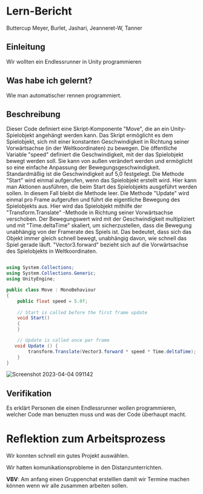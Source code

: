 # Lern-Bericht
Buttercup  Meyer, Burlet, Jashari, Jeanneret-W, Tanner

## Einleitung

Wir wollten ein Endlessrunner in Unity programmieren

## Was habe ich gelernt?

Wie man automatischer rennen programmiert.

## Beschreibung

Dieser Code definiert eine Skript-Komponente "Move", die an ein Unity-Spielobjekt angehängt werden kann.
Das Skript ermöglicht es dem Spielobjekt, sich mit einer konstanten Geschwindigkeit in Richtung seiner Vorwärtsachse (in der Weltkoordinaten) zu bewegen.
Die öffentliche Variable "speed" definiert die Geschwindigkeit, mit der das Spielobjekt bewegt werden soll.
Sie kann von außen verändert werden und ermöglicht so eine einfache Anpassung der Bewegungsgeschwindigkeit.
Standardmäßig ist die Geschwindigkeit auf 5,0 festgelegt. Die Methode "Start" wird einmal aufgerufen, wenn das Spielobjekt erstellt wird.
Hier kann man Aktionen ausführen, die beim Start des Spielobjekts ausgeführt werden sollen.
In diesem Fall bleibt die Methode leer. Die Methode "Update" wird einmal pro Frame aufgerufen und führt die eigentliche Bewegung des Spielobjekts aus.
Hier wird das Spielobjekt mithilfe der "Transform.Translate" -Methode in Richtung seiner Vorwärtsachse verschoben. Der Bewegungswert wird mit der Geschwindigkeit multipliziert und mit "Time.deltaTime" skaliert, um sicherzustellen, dass die Bewegung unabhängig von der Framerate des Spiels ist.
Das bedeutet, dass sich das Objekt immer gleich schnell bewegt, unabhängig davon, wie schnell das Spiel gerade läuft.
"Vector3.forward" bezieht sich auf die Vorwärtsachse des Spielobjekts in Weltkoordinaten.

```C#

using System.Collections;
using System.Collections.Generic;
using UnityEngine;

public class Move : MonoBehaviour
{
    public float speed = 5.0f; 
    
    // Start is called before the first frame update
    void Start()
    {
    }    

    // Update is called once per frame
   void Update () {
        transform.Translate(Vector3.forward * speed * Time.deltaTime);
    }
}
```

![Screenshot 2023-04-04 091142](https://user-images.githubusercontent.com/110892742/229721458-362e9cff-4f56-4a63-81c3-08233c7262ed.png)


## Verifikation

Es erklärt Personen die einen Endlessrunner wollen programmieren, welcher Code man benuzten muss und was der Code überhaupt macht.

# Reflektion zum Arbeitsprozess

Wir konnten schnell ein gutes Projekt auswählen.

Wir hatten komunikationsprobleme in den Distanzunterrichten.

**VBV**: Am anfang einen Gruppenchat erstelllen damit wir Termine machen können wenn wir alle zusammen arbeiten sollen.
